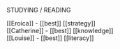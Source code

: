 STUDYING / READING  
  
[[Eroica]] - [[best]] [[strategy]]  
[[Catherine]] - [[best]] [[knowledge]]  
[[Louise]] - [[best]] [[literacy]]